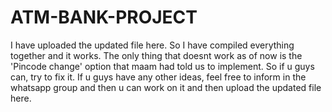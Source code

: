 # ATM-BANK-PROJECT
I have uploaded the updated file here. So I have compiled everything together and it works. The only thing that doesnt work as of now is the 'Pincode change' option that maam had told us to implement. So if u guys can, try to fix it. If u guys have any other ideas, feel free to inform in the whatsapp group and then u can work on it and then upload the updated file here.
